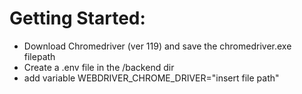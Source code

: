 # Getting Started:

- Download Chromedriver (ver 119) and save the chromedriver.exe filepath
- Create a .env file in the /backend dir
- add variable WEBDRIVER_CHROME_DRIVER="insert file path"

